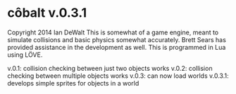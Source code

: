 côbalt v.0.3.1
============

Copyright 2014 Ian DeWalt
This is somewhat of a game engine, meant to simulate collisions and basic physics somewhat accurately. Brett Sears has provided assistance in the development as well. This is programmed in Lua using LÖVE.

v.0.1: collision checking between just two objects works
v.0.2: collision checking between multiple objects works
v.0.3: can now load worlds
v.0.3.1: develops simple sprites for objects in a world
